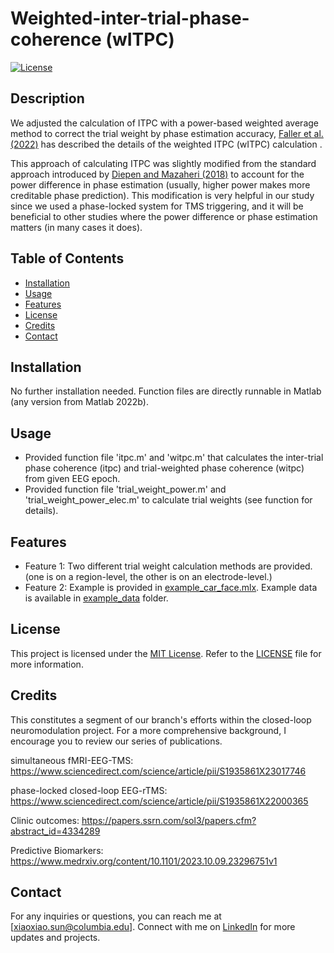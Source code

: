 # Weighted-inter-trial-phase-coherence (wITPC)
[![License](https://img.shields.io/badge/License-MIT-blue.svg)](https://opensource.org/licenses/MIT)

## Description

We adjusted the calculation of ITPC with a power-based weighted average method to correct the trial weight by phase estimation accuracy, [Faller et al. (2022)](https://www.sciencedirect.com/science/article/pii/S1935861X22000365#bib49) has described the details of the weighted ITPC (wITPC) calculation .

This approach of calculating ITPC was slightly modified from the standard approach introduced by [Diepen and Mazaheri (2018)](https://www.nature.com/articles/s41598-018-20423-z) to account for the power difference in phase estimation (usually, higher power makes more creditable phase prediction). This modification is very helpful in our study since we used a phase-locked system for TMS triggering, and it will be beneficial to other studies where the power difference or phase estimation matters (in many cases it does). 

## Table of Contents

- [Installation](#installation)
- [Usage](#usage)
- [Features](#features)
- [License](#license)
- [Credits](#credits)
- [Contact](#contact)

## Installation

No further installation needed. Function files are directly runnable in Matlab (any version from Matlab 2022b). 

## Usage

- Provided function file 'itpc.m' and 'witpc.m' that calculates the inter-trial phase coherence (itpc) and trial-weighted phase coherence (witpc) from given EEG epoch. 
- Provided function file 'trial_weight_power.m' and 'trial_weight_power_elec.m' to calculate trial weights (see function for details).

## Features

- Feature 1: Two different trial weight calculation methods are provided. (one is on a region-level, the other is on an electrode-level.)
- Feature 2: Example is provided in [example_car_face.mlx](example_car_face.mlx). Example data is available in [example_data](example_data/) folder.

## License

This project is licensed under the [MIT License](https://opensource.org/licenses/MIT). Refer to the [LICENSE](LICENSE) file for more information.

## Credits

This constitutes a segment of our branch's efforts within the closed-loop neuromodulation project. For a more comprehensive background, I encourage you to review our series of publications.


simultaneous fMRI-EEG-TMS: https://www.sciencedirect.com/science/article/pii/S1935861X23017746


phase-locked closed-loop EEG-rTMS: https://www.sciencedirect.com/science/article/pii/S1935861X22000365


Clinic outcomes: https://papers.ssrn.com/sol3/papers.cfm?abstract_id=4334289

Predictive Biomarkers: https://www.medrxiv.org/content/10.1101/2023.10.09.23296751v1 

## Contact

For any inquiries or questions, you can reach me at [xiaoxiao.sun@columbia.edu]. Connect with me on [LinkedIn](https://www.linkedin.com/in/xiaoxiao-sun-b66012274/) for more updates and projects.
